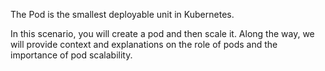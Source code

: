 The Pod is the smallest deployable unit in Kubernetes. 

In this scenario, you will create a pod and then scale it. Along the way, we will provide context and explanations on the role of pods and the importance of pod scalability.
